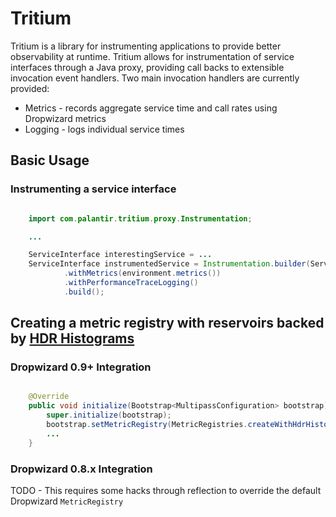 # Tritium

Tritium is a library for instrumenting applications  to provide better
observability at runtime. Tritium allows for instrumentation of service
interfaces through a Java proxy, providing call backs to extensible invocation
event handlers. Two main invocation handlers are currently provided:

* Metrics - records aggregate service time and call rates using Dropwizard metrics
* Logging - logs individual service times

## Basic Usage

### Instrumenting a service interface

```java

    import com.palantir.tritium.proxy.Instrumentation;

    ...

    ServiceInterface interestingService = ...
    ServiceInterface instrumentedService = Instrumentation.builder(ServiceInterface.class, interestingService)
            .withMetrics(environment.metrics())
            .withPerformanceTraceLogging()
            .build();
```


## Creating a metric registry with reservoirs backed by [HDR Histograms](http://hdrhistogram.org/)


### Dropwizard 0.9+ Integration

```java

    @Override
    public void initialize(Bootstrap<MultipassConfiguration> bootstrap) {
        super.initialize(bootstrap);
        bootstrap.setMetricRegistry(MetricRegistries.createWithHdrHistogramReservoirs());
        ...
    }
```

### Dropwizard 0.8.x Integration

TODO - This requires some hacks through reflection to override the default Dropwizard `MetricRegistry`


